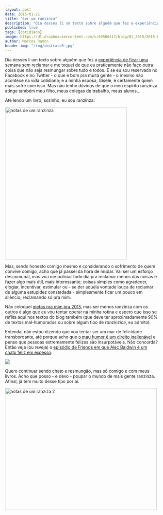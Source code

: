```yaml
---
layout: post
date: 2015-01-21
title: "Ser um ranzinza"
description: "Dia desses li um texto sobre alguém que fez a experiência de ficar uma semana sem reclamar e me toquei que eu praticamente não faço outra coisa que não seja reclamar. E se eu sou reservado no Facebook e no Twitter o mesmo não acontece na vida e a minha esposa, Gisele, é certamente quem mais sofre com isso. Mas certamente o meu espírito ranzinza atinbge também meu filho, meus colegas de trabalho, meus alunos..."
published: true
tags: [cotidiano]
image: https://dl.dropboxusercontent.com/u/49566417/blog/01_2015/2015-01-06%2012.42.31.jpg
author: Marcos Ramon
header-img: "/img/abstrato5.jpg"
---
```


Dia desses li um texto sobre alguém que fez a [experiência de ficar uma semana sem reclamar](http://www.hypeness.com.br/2015/01/o-que-aconteceu-comigo-quando-tentei-ficar-1-semana-sem-reclamar/) e me toquei de que eu praticamente não faço outra coisa que não seja resmungar sobre tudo e todos. E se eu sou reservado no Facebook e no Twitter - o que é bom pra muita gente -  o mesmo não acontece na vida cotidiana; e a minha esposa, Gisele, é certamente quem mais sofre com isso. Mas não tenho dúvidas de que o meu espírito ranzinza atinge também meu filho, meus colegas de trabalho, meus alunos...

Até lendo um livro, sozinho, eu sou ranzinza:

<img src="https://dl.dropboxusercontent.com/u/49566417/blog/01_2015/2015-01-06%2012.42.31.jpg" alt="notas de um ranzinza" width="400" height="500">

Mas, sendo honesto comigo mesmo e considerando o sofrimento de quem convive comigo, acho que já passei da hora de mudar. Vai ser um esforço descomunal, mas vou me policiar todo dia pra reclamar menos das coisas e fazer algo mais útil, mais interessante; coisas simples como agradecer, elogiar, incentivar, estimular ou - se der aquela vontade louca de reclamar de alguma estupidez constadada - simplesmente ficar um pouco em silêncio, reclamando só pra mim.

Não coloquei [metas pra mim pra 2015](http://www.arcano5.com.br/2015-comecando/), mas ser menos ranzinza com os outros é algo que eu vou tentar operar na minha rotina e espero que isso se reflita aqui nos textos do blog também (que deve ter aproximadamente 90% de textos mal-humorados ou sobre algum tipo de *ranzinzice*, eu admito).

Entenda, não estou dizendo que vou tentar ser um mar de felicidade transbordante, até porque acho que [o mau humor é um direito inalienável](http://www.arcano5.com.br/o-direito-ao-mau-humor/) e penso que pessoas extremamente felizes são insurpotáveis. Não concorda? Então veja (ou reveja) o [episódio de Friends em que Alec Baldwin é um chato feliz em excesso](https://www.youtube.com/watch?v=0xFrBfeKJoo).

<img src="https://dl.dropboxusercontent.com/u/49566417/blog/01_2015/alec%20friends.gif">

Quero continuar sendo chato e resmungão, mas só comigo e com meus livros. Acho que posso - e devo - poupar o mundo de mais gente ranzinza. Afinal, já tem muito desse tipo por aí.

<img src="https://dl.dropboxusercontent.com/u/49566417/blog/01_2015/2015-01-06%2012.43.50.jpg" alt="notas de um ranziza 2" width="500" height="400">
